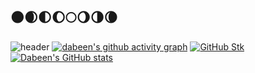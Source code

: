 ## 🌑🌒🌓🌔🌕🌖🌗🌘

<!--
**Daba-byte/Daba-byte** is a ✨ _special_ ✨ repository because its `README.md` (this file) appears on your GitHub profile.

Here are some ideas to get you started:

- 🔭 I’m currently working on ...
- 🌱 I’m currently learning ...
- 👯 I’m looking to collaborate on ...
- 🤔 I’m looking for help with ...
- 💬 Ask me about ...
- 📫 How to reach me: ...
- 😄 Pronouns: ...
- ⚡ Fun fact: ...
-->
![header](https://capsule-render.vercel.app/api?type=Soft&color=_custom_gradient&height=200&section=header&text=✨DABEEN✨&animation=twinkling&fontColor=FFCCFF&capsule%20render&fontSize=90&fontAlignY=60)
[![dabeen's github activity graph](https://github-readme-activity-graph.vercel.app/graph?username=Daba-byte)](https://github.com/ashutosh00710/github-readme-activity-graph)
[![GitHub Stk](https://streak-stats.demolab.com/?user=Daba-byte&theme=tokyonight&stroke=FFCCFF&border=FFCCFF&ring=FFCCFF&fire=FFCCFF&dates=FFCCFF&excludeDaysLabel=FFCCFF&background=000000)](https://git.io/streak-stats)
[![Dabeen's GitHub stats](https://github-readme-stats.vercel.app/api?username=Daba-byte&show_icons=true&theme=omni&bg_color=000000&title_color=FFCCFF&icon_color=FFCCFF&card_width=400)](https://github.com/anuraghazra/github-readme-stats)
